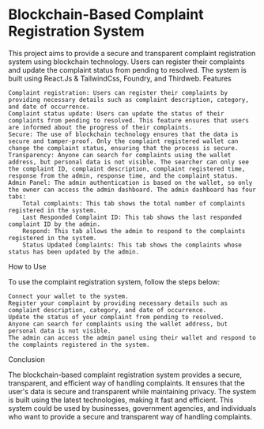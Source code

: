 # Blockchain-Based Complaint Registration System

This project aims to provide a secure and transparent complaint registration system using blockchain technology. Users can register their complaints and update the complaint status from pending to resolved. The system is built using React.Js & TailwindCss, Foundry, and Thirdweb.
Features

    Complaint registration: Users can register their complaints by providing necessary details such as complaint description, category, and date of occurrence.
    Complaint status update: Users can update the status of their complaints from pending to resolved. This feature ensures that users are informed about the progress of their complaints.
    Secure: The use of blockchain technology ensures that the data is secure and tamper-proof. Only the complaint registered wallet can change the complaint status, ensuring that the process is secure.
    Transparency: Anyone can search for complaints using the wallet address, but personal data is not visible. The searcher can only see the complaint ID, complaint description, complaint registered time, response from the admin, response time, and the complaint status.
    Admin Panel: The admin authentication is based on the wallet, so only the owner can access the admin dashboard. The admin dashboard has four tabs:
        Total complaints: This tab shows the total number of complaints registered in the system.
        Last Responded Complaint ID: This tab shows the last responded complaint ID by the admin.
        Respond: This tab allows the admin to respond to the complaints registered in the system.
        Status Updated Complaints: This tab shows the complaints whose status has been updated by the admin.

How to Use

To use the complaint registration system, follow the steps below:

    Connect your wallet to the system.
    Register your complaint by providing necessary details such as complaint description, category, and date of occurrence.
    Update the status of your complaint from pending to resolved.
    Anyone can search for complaints using the wallet address, but personal data is not visible.
    The admin can access the admin panel using their wallet and respond to the complaints registered in the system.

Conclusion

The blockchain-based complaint registration system provides a secure, transparent, and efficient way of handling complaints. It ensures that the user's data is secure and transparent while maintaining privacy. The system is built using the latest technologies, making it fast and efficient. This system could be used by businesses, government agencies, and individuals who want to provide a secure and transparent way of handling complaints.
